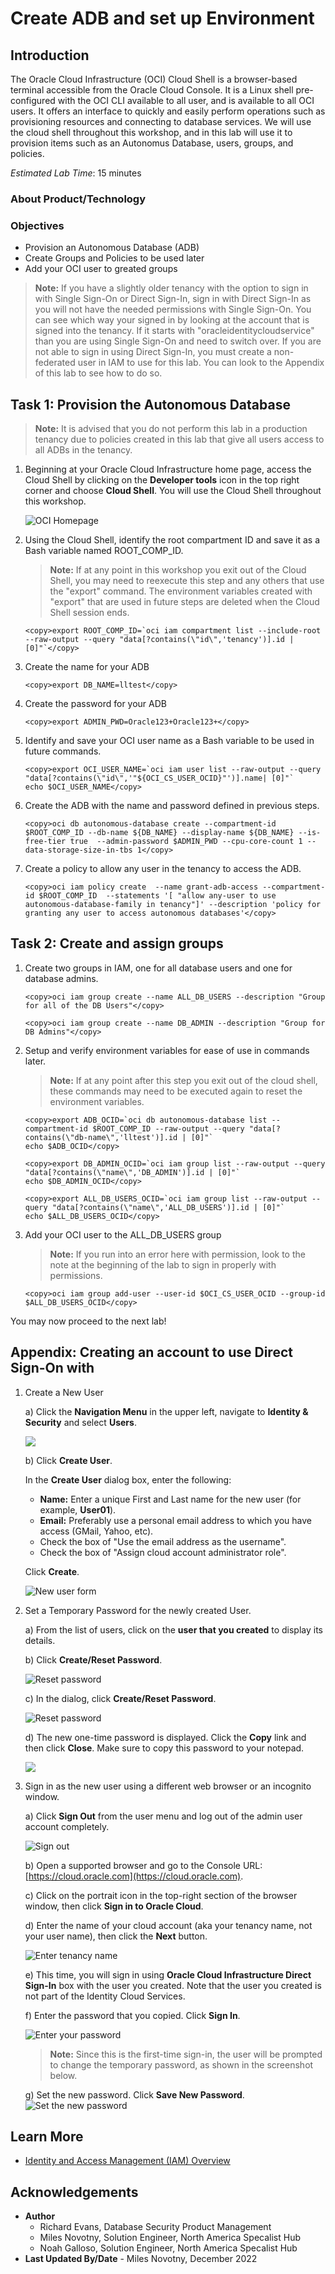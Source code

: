# Create ADB and set up Environment

## Introduction

The Oracle Cloud Infrastructure (OCI) Cloud Shell is a browser-based terminal accessible
from the Oracle Cloud Console. It is a Linux shell pre-configured with the OCI CLI available to all user, and is available to all OCI users. It offers an interface to quickly and easily perform operations such as provisioning resources and connecting to database services. We will use the cloud shell throughout this workshop, and in this lab will use it to provision items such as an Autonomus Database, users, groups, and policies.

*Estimated Lab Time*: 15 minutes

### About Product/Technology

### Objectives
- Provision an Autonomous Database (ADB)
- Create Groups and Policies to be used later
- Add your OCI user to greated groups

>**Note:** If you have a slightly older tenancy with the option to sign in with Single Sign-On or Direct Sign-In, sign in with Direct Sign-In as you will not have the needed permissions with Single Sign-On. You can see which way your signed in by looking at the account that is signed into the tenancy. If it starts with "oracleidentitycloudservice" than you are using Single Sign-On and need to switch over. If you are not able to sign in using Direct Sign-In, you must create a non-federated user in IAM to use for this lab. You can look to the Appendix of this lab to see how to do so.


## Task 1: Provision the Autonomous Database
>**Note:** It is advised that you do not perform this lab in a production tenancy due to policies created in this lab that give all users access to all ADBs in the tenancy.

1. Beginning at your Oracle Cloud Infrastructure home page, access the Cloud Shell
by clicking on the **Developer tools** icon in the top right corner and choose **Cloud Shell**. You will use the Cloud Shell
throughout this workshop.

    ![OCI Homepage](images/oci-homepage.png)

2. Using the Cloud Shell, identify the root compartment ID and save it as a Bash variable named ROOT\_COMP\_ID.
    >**Note:** If at any point in this workshop you exit out of the Cloud Shell, you may need to reexecute
    this step and any others that use the "export" command. The environment variables created with "export" that are used in future steps are deleted when the Cloud Shell session ends.  

    ```
    <copy>export ROOT_COMP_ID=`oci iam compartment list --include-root --raw-output --query "data[?contains(\"id\",'tenancy')].id | [0]"`</copy>
    ```

3. Create the name for your ADB

    ```
    <copy>export DB_NAME=lltest</copy>
    ```

4. Create the password for your ADB

    ```
    <copy>export ADMIN_PWD=Oracle123+Oracle123+</copy>
    ```

5. Identify and save your OCI user name as a Bash variable to be used in future commands.

    ```
    <copy>export OCI_USER_NAME=`oci iam user list --raw-output --query "data[?contains(\"id\",'"${OCI_CS_USER_OCID}"')].name| [0]"`
    echo $OCI_USER_NAME</copy>
    ```

6. Create the ADB with the name and password defined in previous steps.

    ```
    <copy>oci db autonomous-database create --compartment-id $ROOT_COMP_ID --db-name ${DB_NAME} --display-name ${DB_NAME} --is-free-tier true  --admin-password $ADMIN_PWD --cpu-core-count 1 --data-storage-size-in-tbs 1</copy>
    ```

7. Create a policy to allow any user in the tenancy to access the ADB.

    ```
    <copy>oci iam policy create  --name grant-adb-access --compartment-id $ROOT_COMP_ID  --statements '[ "allow any-user to use autonomous-database-family in tenancy"]' --description 'policy for granting any user to access autonomous databases'</copy>
    ```

## Task 2: Create and assign groups

1. Create two groups in IAM, one for all database users and one for database admins.

    ```
    <copy>oci iam group create --name ALL_DB_USERS --description "Group for all of the DB Users"</copy>
    ```
    ```
    <copy>oci iam group create --name DB_ADMIN --description "Group for DB Admins"</copy>
    ```

2. Setup and verify environment variables for ease of use in commands later.
    >**Note:** If at any point after this step you exit out of the cloud shell, these commands may need to be executed again to reset the environment variables.

    ```
    <copy>export ADB_OCID=`oci db autonomous-database list --compartment-id $ROOT_COMP_ID --raw-output --query "data[?contains(\"db-name\",'lltest')].id | [0]"`
    echo $ADB_OCID</copy>

    <copy>export DB_ADMIN_OCID=`oci iam group list --raw-output --query "data[?contains(\"name\",'DB_ADMIN')].id | [0]"`
    echo $DB_ADMIN_OCID</copy>

    <copy>export ALL_DB_USERS_OCID=`oci iam group list --raw-output --query "data[?contains(\"name\",'ALL_DB_USERS')].id | [0]"`
    echo $ALL_DB_USERS_OCID</copy>
    ```

3. Add your OCI user to the ALL\_DB\_USERS group
    >**Note:** If you run into an error here with permission, look to the note at the beginning of the lab to sign in properly with permissions. 

    ```
    <copy>oci iam group add-user --user-id $OCI_CS_USER_OCID --group-id $ALL_DB_USERS_OCID</copy>
    ```

You may now proceed to the next lab!

## **Appendix**: Creating an account to use Direct Sign-On with

1. Create a New User

   a) Click the **Navigation Menu** in the upper left, navigate to **Identity & Security** and select **Users**.

	![](https://oracle-livelabs.github.io/common/images/console/id-users.png " ")

   b) Click **Create User**.

   In the **Create User** dialog box, enter the following:

      - **Name:** Enter a unique First and Last name for the new user (for example, **User01**).
      - **Email:**  Preferably use a personal email address to which you have access (GMail, Yahoo, etc).
      - Check the box of "Use the email address as the username".
      - Check the box of "Assign cloud account administrator role".

    Click **Create**.

      ![New user form](images/user-form.png)

2. Set a Temporary Password for the newly created User.

   a) From the list of users, click on the **user that you created** to display its details.

   b) Click **Create/Reset Password**.  

      ![Reset password](images/image009.png)

   c) In the dialog, click **Create/Reset Password**.

      ![Reset password](images/create-password.png)

   d) The new one-time password is displayed.
      Click the **Copy** link and then click **Close**. Make sure to copy this password to your notepad.

      ![](images/copy-password.png)

3. Sign in as the new user using a different web browser or an incognito window.

   a) Click **Sign Out** from the user menu and log out of the admin user account completely.

      ![Sign out](images/sign-out.png)
   
   b) Open a supported browser and go to the Console URL:  [https://cloud.oracle.com](https://cloud.oracle.com).

   c) Click on the portrait icon in the top-right section of the browser window, then click **Sign in to Oracle Cloud**.

   d) Enter the name of your cloud account (aka your tenancy name, not your user name), then click the **Next** button.

   ![Enter tenancy name](images/cloud-account-name.png)

   e) This time, you will sign in using **Oracle Cloud Infrastructure Direct Sign-In** box with the user you created. Note that the user you created is not part of the Identity Cloud Services.

   f) Enter the password that you copied. Click **Sign In**.

      ![Enter your password](images/sign-in.png)

      >**Note:** Since this is the first-time sign-in, the user will be prompted to change the temporary password, as shown in the screenshot below.
      
   g) Set the new password. Click **Save New Password**.
      ![Set the new password](images/image015.png)

## Learn More

* [Identity and Access Management (IAM) Overview](https://docs.oracle.com/en-us/iaas/Content/Identity/Concepts/overview.htm)

## Acknowledgements
* **Author**
  * Richard Evans, Database Security Product Management
  * Miles Novotny, Solution Engineer, North America Specalist Hub
  * Noah Galloso, Solution Engineer, North America Specalist Hub
* **Last Updated By/Date** - Miles Novotny, December 2022
